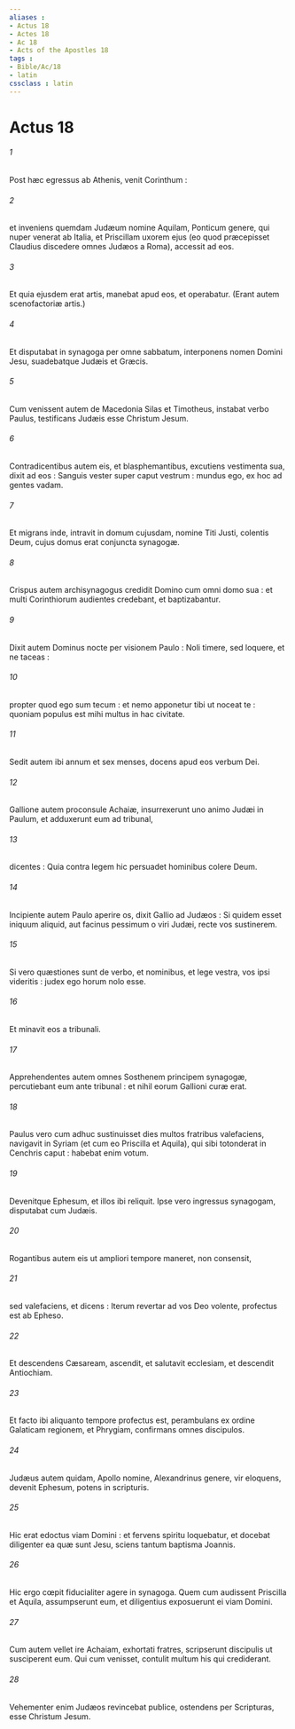 ```yaml
---
aliases : 
- Actus 18
- Actes 18
- Ac 18
- Acts of the Apostles 18
tags : 
- Bible/Ac/18
- latin
cssclass : latin
---
```


# Actus 18

###### 1
Post hæc egressus ab Athenis, venit Corinthum :
###### 2
et inveniens quemdam Judæum nomine Aquilam, Ponticum genere, qui nuper venerat ab Italia, et Priscillam uxorem ejus (eo quod præcepisset Claudius discedere omnes Judæos a Roma), accessit ad eos.
###### 3
Et quia ejusdem erat artis, manebat apud eos, et operabatur. (Erant autem scenofactoriæ artis.)
###### 4
Et disputabat in synagoga per omne sabbatum, interponens nomen Domini Jesu, suadebatque Judæis et Græcis.
###### 5
Cum venissent autem de Macedonia Silas et Timotheus, instabat verbo Paulus, testificans Judæis esse Christum Jesum.
###### 6
Contradicentibus autem eis, et blasphemantibus, excutiens vestimenta sua, dixit ad eos : Sanguis vester super caput vestrum : mundus ego, ex hoc ad gentes vadam.
###### 7
Et migrans inde, intravit in domum cujusdam, nomine Titi Justi, colentis Deum, cujus domus erat conjuncta synagogæ.
###### 8
Crispus autem archisynagogus credidit Domino cum omni domo sua : et multi Corinthiorum audientes credebant, et baptizabantur.
###### 9
Dixit autem Dominus nocte per visionem Paulo : Noli timere, sed loquere, et ne taceas :
###### 10
propter quod ego sum tecum : et nemo apponetur tibi ut noceat te : quoniam populus est mihi multus in hac civitate.
###### 11
Sedit autem ibi annum et sex menses, docens apud eos verbum Dei.
###### 12
Gallione autem proconsule Achaiæ, insurrexerunt uno animo Judæi in Paulum, et adduxerunt eum ad tribunal,
###### 13
dicentes : Quia contra legem hic persuadet hominibus colere Deum.
###### 14
Incipiente autem Paulo aperire os, dixit Gallio ad Judæos : Si quidem esset iniquum aliquid, aut facinus pessimum o viri Judæi, recte vos sustinerem.
###### 15
Si vero quæstiones sunt de verbo, et nominibus, et lege vestra, vos ipsi videritis : judex ego horum nolo esse.
###### 16
Et minavit eos a tribunali.
###### 17
Apprehendentes autem omnes Sosthenem principem synagogæ, percutiebant eum ante tribunal : et nihil eorum Gallioni curæ erat.
###### 18
Paulus vero cum adhuc sustinuisset dies multos fratribus valefaciens, navigavit in Syriam (et cum eo Priscilla et Aquila), qui sibi totonderat in Cenchris caput : habebat enim votum.
###### 19
Devenitque Ephesum, et illos ibi reliquit. Ipse vero ingressus synagogam, disputabat cum Judæis.
###### 20
Rogantibus autem eis ut ampliori tempore maneret, non consensit,
###### 21
sed valefaciens, et dicens : Iterum revertar ad vos Deo volente, profectus est ab Epheso.
###### 22
Et descendens Cæsaream, ascendit, et salutavit ecclesiam, et descendit Antiochiam.
###### 23
Et facto ibi aliquanto tempore profectus est, perambulans ex ordine Galaticam regionem, et Phrygiam, confirmans omnes discipulos.
###### 24
Judæus autem quidam, Apollo nomine, Alexandrinus genere, vir eloquens, devenit Ephesum, potens in scripturis.
###### 25
Hic erat edoctus viam Domini : et fervens spiritu loquebatur, et docebat diligenter ea quæ sunt Jesu, sciens tantum baptisma Joannis.
###### 26
Hic ergo cœpit fiducialiter agere in synagoga. Quem cum audissent Priscilla et Aquila, assumpserunt eum, et diligentius exposuerunt ei viam Domini.
###### 27
Cum autem vellet ire Achaiam, exhortati fratres, scripserunt discipulis ut susciperent eum. Qui cum venisset, contulit multum his qui crediderant.
###### 28
Vehementer enim Judæos revincebat publice, ostendens per Scripturas, esse Christum Jesum.

